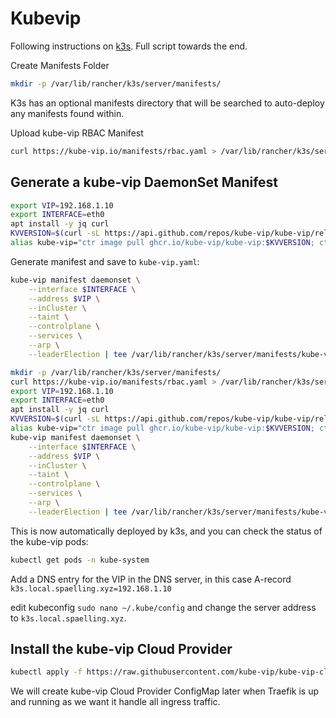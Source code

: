 # Kubevip

Following instructions on [k3s](https://kube-vip.io/docs/usage/k3s/). Full script towards the end.

Create Manifests Folder

```bash
mkdir -p /var/lib/rancher/k3s/server/manifests/
```

K3s has an optional manifests directory that will be searched to auto-deploy any manifests found within.

Upload kube-vip RBAC Manifest

```bash
curl https://kube-vip.io/manifests/rbac.yaml > /var/lib/rancher/k3s/server/manifests/kube-vip-rbac.yaml
```

## Generate a kube-vip DaemonSet Manifest

```bash
export VIP=192.168.1.10
export INTERFACE=eth0
apt install -y jq curl
KVVERSION=$(curl -sL https://api.github.com/repos/kube-vip/kube-vip/releases | jq -r ".[0].name")
alias kube-vip="ctr image pull ghcr.io/kube-vip/kube-vip:$KVVERSION; ctr run --rm --net-host ghcr.io/kube-vip/kube-vip:$KVVERSION vip /kube-vip"
```

Generate manifest and save to `kube-vip.yaml`:

```bash
kube-vip manifest daemonset \
    --interface $INTERFACE \
    --address $VIP \
    --inCluster \
    --taint \
    --controlplane \
    --services \
    --arp \
    --leaderElection | tee /var/lib/rancher/k3s/server/manifests/kube-vip.yaml
```

```bash
mkdir -p /var/lib/rancher/k3s/server/manifests/
curl https://kube-vip.io/manifests/rbac.yaml > /var/lib/rancher/k3s/server/manifests/kube-vip-rbac.yaml
export VIP=192.168.1.10
export INTERFACE=eth0
apt install -y jq curl
KVVERSION=$(curl -sL https://api.github.com/repos/kube-vip/kube-vip/releases | jq -r ".[0].name")
alias kube-vip="ctr image pull ghcr.io/kube-vip/kube-vip:$KVVERSION; ctr run --rm --net-host ghcr.io/kube-vip/kube-vip:$KVVERSION vip /kube-vip"
kube-vip manifest daemonset \
    --interface $INTERFACE \
    --address $VIP \
    --inCluster \
    --taint \
    --controlplane \
    --services \
    --arp \
    --leaderElection | tee /var/lib/rancher/k3s/server/manifests/kube-vip.yaml
```

This is now automatically deployed by k3s, and you can check the status of the kube-vip pods:

```bash
kubectl get pods -n kube-system
```

Add a DNS entry for the VIP in the DNS server, in this case A-record `k3s.local.spaelling.xyz=192.168.1.10`

edit kubeconfig `sudo nano ~/.kube/config` and change the server address to `k3s.local.spaelling.xyz`.

## Install the kube-vip Cloud Provider

```bash
kubectl apply -f https://raw.githubusercontent.com/kube-vip/kube-vip-cloud-provider/main/manifest/kube-vip-cloud-controller.yaml
```

We will create kube-vip Cloud Provider ConfigMap later when Traefik is up and running as we want it handle all ingress traffic.
